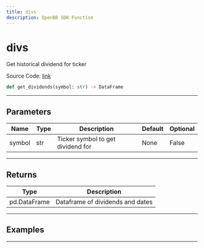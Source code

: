 ```yaml
---
title: divs
description: OpenBB SDK Function
---
```


# divs

Get historical dividend for ticker

Source Code: [link](https://github.com/OpenBB-finance/OpenBBTerminal/tree/main/openbb_terminal/stocks/fundamental_analysis/yahoo_finance_model.py#L256)

```python
def get_dividends(symbol: str) -> DataFrame
```
---

## Parameters

| Name | Type | Description | Default | Optional |
| ---- | ---- | ----------- | ------- | -------- |
| symbol | str | Ticker symbol to get dividend for | None | False |

---

## Returns

| Type | Description |
| ---- | ----------- |
| pd.DataFrame | Dataframe of dividends and dates |

---

## Examples

---

